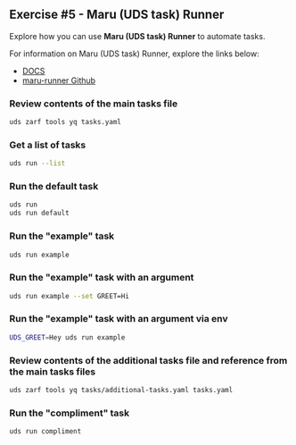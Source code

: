 ## Exercise #5 - Maru (UDS task) Runner

Explore how you can use **Maru (UDS task) Runner** to automate tasks.

For information on Maru (UDS task) Runner, explore the links below:
- [DOCS](https://uds.defenseunicorns.com/reference/cli/uds-runner/)
- [maru-runner Github](https://github.com/defenseunicorns/maru-runner)

### Review contents of the main tasks file

```sh
uds zarf tools yq tasks.yaml
```

### Get a list of tasks

```sh
uds run --list
```

### Run the default task

```sh
uds run
uds run default
```

### Run the "example" task

```sh
uds run example
```

### Run the "example" task with an argument

```sh
uds run example --set GREET=Hi
```

### Run the "example" task with an argument via env

```sh
UDS_GREET=Hey uds run example
```

### Review contents of the additional tasks file and reference from the main tasks files

```sh
uds zarf tools yq tasks/additional-tasks.yaml tasks.yaml
```

### Run the "compliment" task

```sh
uds run compliment
```
